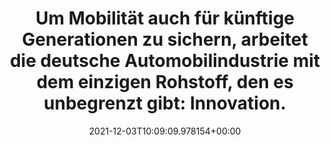 ---
date: '2021-12-03T10:09:09.978154+00:00'
found_at: '2014-12-11'
found_url: https://www.vda.de/de/verband/ueber-den-verband/das-autoland-der-ideen.html
title: 'Um Mobilität auch für künftige Generationen zu sichern, arbeitet die  deutsche
  Automobilindustrie mit dem einzigen Rohstoff, den es unbegrenzt  gibt: Innovation.'
---